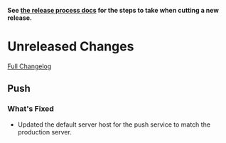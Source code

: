 **See [the release process docs](docs/howtos/cut-a-new-release.md) for the steps to take when cutting a new release.**

# Unreleased Changes

[Full Changelog](https://github.com/mozilla/application-services/compare/v0.35.0...master)

## Push

### What's Fixed

* Updated the default server host for the push service to match the production server.

